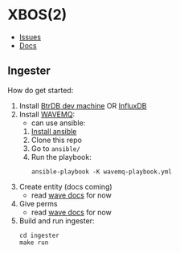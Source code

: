 # XBOS(2) 

- [Issues](https://todo.sr.ht/%7Egabe/xbos)
- [Docs](https://man.sr.ht/%7Egabe/xbos/)

## Ingester

How do get started:


1. Install [BtrDB dev machine](https://docs.smartgrid.store/development-environment.html) OR [InfluxDB](https://docs.influxdata.com/influxdb/v1.7/introduction/)
2. Install [WAVEMQ](https://github.com/immesys/wavemq):
    - can use ansible:
    1. [Install ansible](https://docs.ansible.com/ansible/2.7/installation_guide/intro_installation.html#installing-the-control-machine)
    2. Clone this repo
    3. Go to `ansible/`
    4. Run the playbook:
        ```
        ansible-playbook -K wavemq-playbook.yml
        ```
3. Create entity (docs coming)
    - read [wave docs](https://github.com/immesys/wave) for now
4. Give perms
    - read [wave docs](https://github.com/immesys/wave) for now
5. Build and run ingester:
    ```
    cd ingester
    make run
    ```
